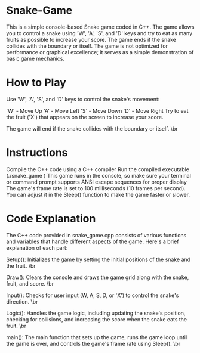 # Snake-Game
This is a simple console-based Snake game coded in C++. The game allows you to control a snake using 'W', 'A', 'S', and 'D' keys and try to eat as many fruits as possible to increase your score. The game ends if the snake collides with the boundary or itself. The game is not optimized for performance or graphical excellence; it serves as a simple demonstration of basic game mechanics.
# How to Play
Use 'W', 'A', 'S', and 'D' keys to control the snake's movement: 

'W' - Move Up 
'A' - Move Left 
'S' - Move Down 
'D' - Move Right 
Try to eat the fruit ('X') that appears on the screen to increase your score. 

The game will end if the snake collides with the boundary or itself. \br 
# Instructions 
Compile the C++ code using a C++ compiler
Run the compiled executable (./snake_game ) 
This game runs in the console, so make sure your terminal or command prompt supports ANSI escape sequences for proper display 
The game's frame rate is set to 100 milliseconds (10 frames per second). You can adjust it in the Sleep() function to make the game faster or slower. 
# Code Explanation
The C++ code provided in snake_game.cpp consists of various functions and variables that handle different aspects of the game. Here's a brief explanation of each part: 

Setup(): Initializes the game by setting the initial positions of the snake and the fruit. \br

Draw(): Clears the console and draws the game grid along with the snake, fruit, and score. \br 

Input(): Checks for user input (W, A, S, D, or 'X') to control the snake's direction. \br

Logic(): Handles the game logic, including updating the snake's position, checking for collisions, and increasing the score when the snake eats the fruit. \br

main(): The main function that sets up the game, runs the game loop until the game is over, and controls the game's frame rate using Sleep(). \br
